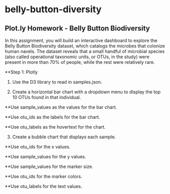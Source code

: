# belly-button-diversity





## Plot.ly Homework - Belly Button Biodiversity

In this assignment, you will build an interactive dashboard to explore the Belly Button Biodiversity dataset, which catalogs the microbes that colonize human navels.
The dataset reveals that a small handful of microbial species (also called operational taxonomic units, or OTUs, in the study) were present in more than 70% of people, while the rest were relatively rare.

**Step 1: Plotly


1.  Use the D3 library to read in samples.json.


2.  Create a horizontal bar chart with a dropdown menu to display the top 10 OTUs found in that individual.




**Use sample_values as the values for the bar chart.


**Use otu_ids as the labels for the bar chart.


**Use otu_labels as the hovertext for the chart.

3.  Create a bubble chart that displays each sample.



**Use otu_ids for the x values.


**Use sample_values for the y values.


**Use sample_values for the marker size.


**Use otu_ids for the marker colors.


**Use otu_labels for the text values.
